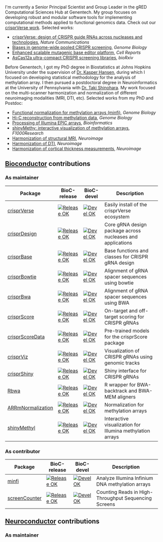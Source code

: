 I'm currently a Senior Principal Scientist and Group Leader in the gRED Computational Sciences Hub at Genentech.
My group focuses on developing robust and modular software tools for implementing computational methods applied to functional genomics data. 
Check out our [crisprVerse work](https://github.com/crisprVerse). Selected works:
- [crisprVerse: design of CRISPR guide RNAs across nucleases and technologies](https://www.nature.com/articles/s41467-022-34320-7), *Nature Communications*
- [Biases in genome-wide pooled CRISPR screening](https://genomebiology.biomedcentral.com/articles/10.1186/s13059-019-1621-7), *Genome Biology*
- [Enhanced scalable mutagenic base editor platform](https://www.cell.com/cell-reports/fulltext/S2211-1247(24)00641-7), *Cell Reports*
- [AsCas12a ultra-compact CRISPR screening libraries](https://www.biorxiv.org/content/10.1101/2024.05.30.596755.abstract), *bioRxiv*


Before Genentech, I got my PhD degree in Biostatistics at Johns Hopkins University under the supervision of [Dr. Kasper Hansen](https://www.hansenlab.org), during which I focused on developing statistical methodology for the analysis of methylation array. I then pursued a postdoctoral degree in Neuroinformatics at the University of Pennsylvania with [Dr. Taki Shinohara](https://www.dbeicoe.med.upenn.edu/pennsive). My work focused on the multi-scanner harmonization and normalization of different neuroimaging modalities (MRI, DTI, etc). Selected works from my PhD and Postdoc:

- [Functional normalization for methylation arrays (minfi)](https://genomebiology.biomedcentral.com/articles/10.1186/s13059-014-0503-2), *Genome Biology*
- [Hi-C reconstruction from methylation data](https://genomebiology.biomedcentral.com/articles/10.1186/s13059-015-0741-y), *Genome Biology*
- [Processing of Illumina EPIC arrays](https://pubmed.ncbi.nlm.nih.gov/28035024/), *Bioinformatics*
- [shinyMethy: interactive visualization of methylation arrays](https://www.google.com/search?q=shinymethyl+f1000&client=safari&sca_esv=2d0ef86f978a5b91&sca_upv=1&rls=en&sxsrf=ADLYWIKA0JSaPQZcATsYk0wPQQ-OmEsLfQ%3A1722444967776&ei=p2yqZo2JL46V0PEP7tCjoAQ&ved=0ahUKEwjN-MvD39GHAxWOCjQIHW7oCEQQ4dUDCBE&uact=5&oq=shinymethyl+f1000&gs_lp=Egxnd3Mtd2l6LXNlcnAiEXNoaW55bWV0aHlsIGYxMDAwMgcQIRigARgKMgcQIRigARgKMgcQIRigARgKMgcQIRigARgKMgcQIRigARgKSKMLUNMEWKcKcAF4AJABAJgBc6ABxgSqAQM2LjG4AQPIAQD4AQGYAgegArAEwgIIEAAYgAQYsAPCAgsQABiABBiwAxiiBMICBRAhGKsCmAMAiAYBkAYFkgcDNi4xoAeYHg&sclient=gws-wiz-serp), *F1000Research*
- [Harmonization of structural MRI](https://www.sciencedirect.com/science/article/pii/S1053811916001452), *Neuroimage*
- [Harmonization of DTI](https://pubmed.ncbi.nlm.nih.gov/28826946/), *Neuroimage*
- [Harmonization of cortical thickness measurements](https://pubmed.ncbi.nlm.nih.gov/29155184/), *Neuroimage*


## [Bioconductor](https://bioconductor.org) contributions

### As maintainer

|Package|BioC-release|BioC-devel|Description
|---|---|---|---|
|[crisprVerse](https://github.com/crisprVerse/crisprVerse)|[![Release OK](https://bioconductor.org/shields/build/release/bioc/crisprVerse.svg)](http://bioconductor.org/checkResults/release/bioc-LATEST/crisprVerse/)|[![Devel OK](https://bioconductor.org/shields/build/devel/bioc/crisprVerse.svg)](http://bioconductor.org/checkResults/devel/bioc-LATEST/crisprVerse/)|Easily install of the crisprVerse ecosystem|
|[crisprDesign](https://github.com/crisprVerse/crisprDesign)|[![Release OK](https://bioconductor.org/shields/build/release/bioc/crisprDesign.svg)](http://bioconductor.org/checkResults/release/bioc-LATEST/crisprDesign/)|[![Devel OK](https://bioconductor.org/shields/build/devel/bioc/crisprDesign.svg)](http://bioconductor.org/checkResults/devel/bioc-LATEST/crisprDesign/)|Core gRNA design package across nucleases and applications|
|[crisprBase](https://github.com/crisprVerse/crisprBase)|[![Release OK](https://bioconductor.org/shields/build/release/bioc/crisprBase.svg)](http://bioconductor.org/checkResults/release/bioc-LATEST/crisprBase/)|[![Devel OK](https://bioconductor.org/shields/build/devel/bioc/crisprBase.svg)](http://bioconductor.org/checkResults/devel/bioc-LATEST/crisprBase/)|Base functions and classes for CRISPR gRNA design|
|[crisprBowtie](https://github.com/crisprVerse/crisprBowtie)|[![Release OK](https://bioconductor.org/shields/build/release/bioc/crisprBowtie.svg)](http://bioconductor.org/checkResults/release/bioc-LATEST/crisprBowtie/)|[![Devel OK](https://bioconductor.org/shields/build/devel/bioc/crisprBowtie.svg)](http://bioconductor.org/checkResults/devel/bioc-LATEST/crisprBowtie/)|Alignment of gRNA spacer sequences using bowtie|
|[crisprBwa](https://github.com/crisprVerse/crisprBwa)|[![Release OK](https://bioconductor.org/shields/build/release/bioc/crisprBwa.svg)](http://bioconductor.org/checkResults/release/bioc-LATEST/crisprBwa/)|[![Devel OK](https://bioconductor.org/shields/build/devel/bioc/crisprBwa.svg)](http://bioconductor.org/checkResults/devel/bioc-LATEST/crisprBwa/)|Alignment of gRNA spacer sequences using BWA|
|[crisprScore](https://github.com/crisprVerse/crisprScore)|[![Release OK](https://bioconductor.org/shields/build/release/bioc/crisprScore.svg)](http://bioconductor.org/checkResults/release/bioc-LATEST/crisprScore/)|[![Devel OK](https://bioconductor.org/shields/build/devel/bioc/crisprScore.svg)](http://bioconductor.org/checkResults/devel/bioc-LATEST/crisprScore/)|On-target and off-target scoring for CRISPR gRNAs|
|[crisprScoreData](https://github.com/crisprVerse/crisprScoreData)|[![Release OK](https://bioconductor.org/shields/build/release/data-experiment/crisprScoreData.svg)](http://bioconductor.org/checkResults/release/data-experiment-LATEST/crisprScoreData/)|[![Devel OK](https://bioconductor.org/shields/build/devel/data-experiment/crisprScoreData.svg)](http://bioconductor.org/checkResults/devel/data-experiment-LATEST/crisprScoreData/)|Pre-trained models for the crisprScore package|
|[crisprViz](https://github.com/crisprVerse/crisprViz)|[![Release OK](https://bioconductor.org/shields/build/release/bioc/crisprViz.svg)](http://bioconductor.org/checkResults/release/bioc-LATEST/crisprViz/)|[![Devel OK](https://bioconductor.org/shields/build/devel/bioc/crisprViz.svg)](http://bioconductor.org/checkResults/devel/bioc-LATEST/crisprViz/)|Visualization of CRISPR gRNAs using genomic tracks |
|[crisprShiny](https://github.com/crisprVerse/crisprShiny)| [![Release OK](https://bioconductor.org/shields/build/release/bioc/crisprShiny.svg)](http://bioconductor.org/checkResults/release/bioc-LATEST/crisprShiny/)| [![Devel OK](https://bioconductor.org/shields/build/devel/bioc/crisprShiny.svg)](http://bioconductor.org/checkResults/devel/bioc-LATEST/crisprShiny/)| Shiny interface for CRISPR gRNAs 
|[Rbwa](https://github.com/crisprVerse/Rbwa)|[![Release OK](https://bioconductor.org/shields/build/release/bioc/Rbwa.svg)](http://bioconductor.org/checkResults/release/bioc-LATEST/Rbwa/)|[![Devel OK](https://bioconductor.org/shields/build/devel/bioc/Rbwa.svg)](http://bioconductor.org/checkResults/devel/bioc-LATEST/Rbwa/)|R wrapper for BWA-backtrack and BWA-MEM aligners|
|[ARRmNormalization](https://github.com/Jfortin1/ARRmNormalization)|[![Release OK](https://bioconductor.org/shields/build/release/bioc/ARRmNormalization.svg)](http://bioconductor.org/checkResults/release/bioc-LATEST/ARRmNormalization/)|[![Devel OK](https://bioconductor.org/shields/build/devel/bioc/ARRmNormalization.svg)](http://bioconductor.org/checkResults/devel/bioc-LATEST/ARRmNormalization/)|Normalization for methylation arrays|
|[shinyMethyl](https://github.com/Jfortin1/shinyMethyl)|[![Release OK](https://bioconductor.org/shields/build/release/bioc/shinyMethyl.svg)](http://bioconductor.org/checkResults/release/bioc-LATEST/shinyMethyl/)|[![Devel OK](https://bioconductor.org/shields/build/devel/bioc/shinyMethyl.svg)](http://bioconductor.org/checkResults/devel/bioc-LATEST/shinyMethyl/)|Interactive visualization for Illumina methylation arrays|


### As contributor

|Package|BioC-release|BioC-devel|Description
|---|---|---|---|
|[minfi](https://github.com/hansenlab/minfi)|[![Release OK](https://bioconductor.org/shields/build/release/bioc/minfi.svg)](http://bioconductor.org/checkResults/release/bioc-LATEST/minfi/)|[![Devel OK](https://bioconductor.org/shields/build/devel/bioc/minfi.svg)](http://bioconductor.org/checkResults/devel/bioc-LATEST/minfi/)|Analyze Illumina Infinium DNA methylation arrays|
|[screenCounter](https://github.com/crisprverse/minfi)|[![Release OK](https://bioconductor.org/shields/build/release/bioc/screenCounter.svg)](http://bioconductor.org/checkResults/release/bioc-LATEST/screenCounter/)|[![Devel OK](https://bioconductor.org/shields/build/devel/bioc/screenCounter.svg)](http://bioconductor.org/checkResults/devel/bioc-LATEST/screenCounter/)|Counting Reads in High-Throughput Sequencing Screens|

## [Neuroconductor](https://neuroconductor.org) contributions

### As maintainer
